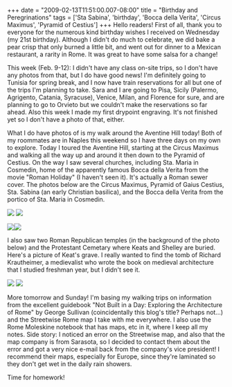 +++
date = "2009-02-13T11:51:00.007-08:00"
title = "Birthday and Peregrinations"
tags = ['Sta Sabina', 'birthday', 'Bocca della Verita', 'Circus Maximus', 'Pyramid of Cestius']
+++
Hello readers!  First of all, thank you to everyone for the numerous kind birthday wishes I received on Wednesday (my 21st birthday).  Although I didn't do much to celebrate, we did bake a pear crisp that only burned a little bit, and went out for dinner to a Mexican restaurant, a rarity in Rome.  It was great to have some salsa for a change!

This week (Feb. 9-12):  I didn't have any class on-site trips, so I don't have any photos from that, but I do have good news!  I'm definitely going to Tunisia for spring break, and I now have train reservations for all but one of the trips I'm planning to take.  Sara and I are going to Pisa, Sicily (Palermo, Agrigento, Catania, Syracuse), Venice, Milan, and Florence for sure, and are planning to go to Orvieto but we couldn't make the reservations so far ahead.  Also this week I made my first drypoint engraving.  It's not finished yet so I don't have a photo of that, either.

What I do have photos of is my walk around the Aventine Hill today!  Both of my roommates are in Naples this weekend so I have three days on my own to explore.  Today I toured the Aventine Hill, starting at the Circus Maximus and walking all the way up and around it then down to the Pyramid of Cestius.  On the way I saw several churches, including Sta. Maria in Cosmedin, home of the apparently famous Bocca della Verita from the movie "Roman Holiday" (I haven't seen it).  It's actually a Roman sewer cover.  The photos below are the Circus Maximus, Pyramid of Gaius Cestius, Sta. Sabina (an early Christian basilica), and the Bocca della Verita from the portico of Sta. Maria in Cosmedin.

<img src="http://3.bp.blogspot.com/_BPRHjFkCSTM/SZXSpV_Gu7I/AAAAAAAAFMo/-7H1nyTfLcs/s1600/IMG_0904.JPG"/>
<img src="http://2.bp.blogspot.com/_BPRHjFkCSTM/SZXTZ9WjswI/AAAAAAAAFNI/jMuhl1fSdzQ/s1600/IMG_0981.JPG"/>

<img src="http://2.bp.blogspot.com/_BPRHjFkCSTM/SZXTNk-QtkI/AAAAAAAAFNA/-NrJ3nl4XLU/s1600/IMG_0958.JPG"/><img src="http://3.bp.blogspot.com/_BPRHjFkCSTM/SZXTNpiFshI/AAAAAAAAFM4/BUhVb8aqww0/s1600/IMG_0919.JPG"/>

I also saw two Roman Republican temples (in the background of the photo below) and the Protestant Cemetary where Keats and Shelley are buried.    Here's a picture of Keat's grave.  I really wanted to find the tomb of Richard Krautheimer, a medievalist who wrote the book on medieval architecture that I studied freshman year, but I didn't see it.

 <img src="http://4.bp.blogspot.com/_BPRHjFkCSTM/SZXSpfdb1lI/AAAAAAAAFMw/KDUaQ-6GIKk/s1600/IMG_0917.JPG"/> <img src="http://3.bp.blogspot.com/_BPRHjFkCSTM/SZXTZ-D8OfI/AAAAAAAAFNQ/_2d-FfLtrLk/s1600/IMG_0983.JPG"/>

More tomorrow and Sunday!  I'm basing my walking trips on information from the excellent guidebook "Not Built in a Day: Exploring the Architecture of Rome" by George Sullivan (coincidentally this blog's title?  Perhaps not...) and the Streetwise Rome map I take with me everywhere.  I also use the Rome Moleskine notebook that has maps, etc in it, where I keep all my notes.  Side story:  I noticed an error on the Streetwise map, and also that the map company is from Sarasota, so I decided to contact them about the error and got a very nice e-mail back from the company's vice president!  I recommend their maps, especially for Europe, since they're laminated so they don't get wet in the daily rain showers.

Time for homework!
